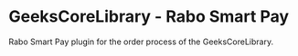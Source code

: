 # GeeksCoreLibrary - Rabo Smart Pay
Rabo Smart Pay plugin for the order process of the GeeksCoreLibrary.

